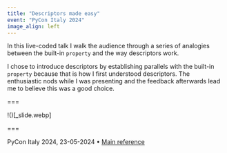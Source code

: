```yaml
---
title: "Descriptors made easy"
event: "PyCon Italy 2024"
image_align: left
---
```


In this live-coded talk I walk the audience through a series of analogies between the built-in `property` and the way descriptors work.

I chose to introduce descriptors by establishing parallels with the built-in `property` because that is how I first understood descriptors.
The enthusiastic nods while I was presenting and the feedback afterwards lead me to believe this was a good choice.


===

!()[_slide.webp]

===

PyCon Italy 2024, 23-05-2024 • [Main reference](https://mathspp.com/books/pydonts)
